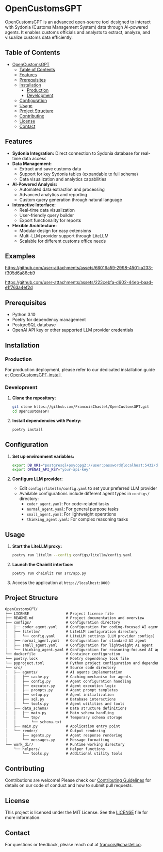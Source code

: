 # OpenCustomsGPT

OpenCustomsGPT is an advanced open-source tool designed to interact with Sydonia (Customs Management System) data through AI-powered agents. It enables customs officials and analysts to extract, analyze, and visualize customs data efficiently.

## Table of Contents

- [OpenCustomsGPT](#opencustomsgpt)
  - [Table of Contents](#table-of-contents)
  - [Features](#features)
  - [Prerequisites](#prerequisites)
  - [Installation](#installation)
    - [Production](#production)
    - [Development](#development)
  - [Configuration](#configuration)
  - [Usage](#usage)
  - [Project Structure](#project-structure)
  - [Contributing](#contributing)
  - [License](#license)
  - [Contact](#contact)

## Features

- **Sydonia Integration:** Direct connection to Sydonia database for real-time data access
- **Data Management:**
  - Extract and save customs data
  - Support for key Sydonia tables (expandable to full schema)
  - Data visualization and analytics capabilities
- **AI-Powered Analysis:**
  - Automated data extraction and processing
  - Advanced analytics and reporting
  - Custom query generation through natural language
- **Interactive Interface:**
  - Real-time data visualization
  - User-friendly query builder
  - Export functionality for reports
- **Flexible Architecture:**
  - Modular design for easy extensions
  - Multi-LLM provider support through LiteLLM
  - Scalable for different customs office needs
 
## Examples

https://github.com/user-attachments/assets/66016a59-2998-4501-a233-f305d6a86cb9

https://github.com/user-attachments/assets/223cebfa-d602-44eb-baad-e1f763a4ef2d

## Prerequisites

- Python 3.10
- Poetry for dependency management
- PostgreSQL database
- OpenAI API key or other supported LLM provider credentials

## Installation

### Production

For production deployment, please refer to our dedicated installation guide at [OpenCustomsGPT-install](https://github.com/FrancoisChastel/OpenCustomsGPT-install).

### Development

1. **Clone the repository:**
  
   ```bash
   git clone https://github.com/FrancoisChastel/OpenCustomsGPT.git
   cd OpenCustomsGPT
   ```

2. **Install dependencies with Poetry:**

   ```bash
   poetry install
   ```

## Configuration

1. **Set up environment variables:**

   ```bash
   export DB_URI="postgresql+psycopg2://user:password@localhost:5432/dbname"
   export OPENAI_API_KEY="your-api-key"
   ```

2. **Configure LLM provider:**
   - Edit `configs/litellm/config.yaml` to set your preferred LLM provider
   - Available configurations include different agent types in `configs/` directory:
     - `coder_agent.yaml`: For code-related tasks
     - `normal_agent.yaml`: For general purpose tasks
     - `small_agent.yaml`: For lightweight operations
     - `thinking_agent.yaml`: For complex reasoning tasks

## Usage

1. **Start the LiteLLM proxy:**

   ```bash
   poetry run litellm --config configs/litellm/config.yaml
   ```

2. **Launch the Chainlit interface:**

   ```bash
   poetry run chainlit run src/app.py
   ```

3. Access the application at `http://localhost:8000`

## Project Structure

```markdown
OpenCustomsGPT/
├── LICENSE                 # Project license file
├── README.md               # Project documentation and overview
├── configs/                # Configuration directory
│   ├── coder_agent.yaml    # Configuration for coding-focused AI agent
│   ├── litellm/            # LiteLLM configuration directory
│   │   └── config.yaml     # LiteLLM settings (LLM provider configs)
│   ├── normal_agent.yaml   # Configuration for standard AI agent
│   ├── small_agent.yaml    # Configuration for lightweight AI agent
│   └── thinking_agent.yaml # Configuration for reasoning-focused AI agent
└── dockerfile              # Container configuration
└── poetry.lock             # Poetry dependency lock file
└── pyproject.toml          # Python project configuration and dependencies
└── src/                    # Source code directory
│   ├── agents/             # AI agents implementation
│   │   ├── cache.py        # Caching mechanism for agents
│   │   ├── config.py       # Agent configuration handling
│   │   ├── executor.py     # Agent execution logic
│   │   ├── prompts.py      # Agent prompt templates
│   │   ├── setup.py        # Agent initialization
│   │   ├── sql.py          # Database interactions
│   │   └── tools.py        # Agent utilities and tools
│   ├── data_schema/        # Data structure definitions
│   │   ├── main.py         # Main schema handling
│   │   └── tmp/            # Temporary schema storage
│   │       └── schema.txt
│   ├── main.py             # Application entry point
│   └── render/             # Output rendering
│       ├── agents.py       # Agent response rendering
│       └── messages.py     # Message formatting
└── work_dir/               # Runtime working directory
    └── helpers/            # Helper functions
        └── tools.py        # Additional utility tools

```

## Contributing

Contributions are welcome! Please check our [Contributing Guidelines](CONTRIBUTING.md) for details on our code of conduct and how to submit pull requests.

## License

This project is licensed under the MIT License. See the [LICENSE](LICENSE) file for more information.

## Contact

For questions or feedback, please reach out at [francois@chastel.co](mailto:francois@chastel.co).
